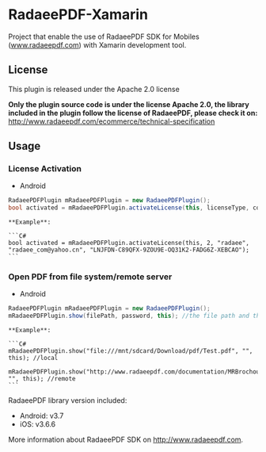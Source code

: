 RadaeePDF-Xamarin
=================

Project that enable the use of RadaeePDF SDK for Mobiles (www.radaeepdf.com) with Xamarin development tool.

## License

This plugin is released under the Apache 2.0 license

**Only the plugin source code is under the license Apache 2.0, the library included in the plugin follow the license of RadaeePDF, please check it on:**
http://www.radaeepdf.com/ecommerce/technical-specification   

## Usage

### License Activation

* Android

```C#
RadaeePDFPlugin mRadaeePDFPlugin = new RadaeePDFPlugin();
bool activated = mRadaeePDFPlugin.activateLicense(this, licenseType, company, email, licenseKey); //license activation info
```

	**Example**:

	```C#
	bool activated = mRadaeePDFPlugin.activateLicense(this, 2, "radaee", "radaee_com@yahoo.cn", "LNJFDN-C89QFX-9ZOU9E-OQ31K2-FADG6Z-XEBCAO");
	```

### Open PDF from file system/remote server

* Android

```C#
RadaeePDFPlugin mRadaeePDFPlugin = new RadaeePDFPlugin();
mRadaeePDFPlugin.show(filePath, password, this); //the file path and the password to open the pdf if exists
```

	**Example**:
	
	```C#
	mRadaeePDFPlugin.show("file:///mnt/sdcard/Download/pdf/Test.pdf", "", this); //local
	
	mRadaeePDFPlugin.show("http://www.radaeepdf.com/documentation/MRBrochoure.pdf", "", this); //remote
	```
	
RadaeePDF library version included:
- Android: v3.7
- iOS: v3.6.6

More information about RadaeePDF SDK on http://www.radaeepdf.com.
